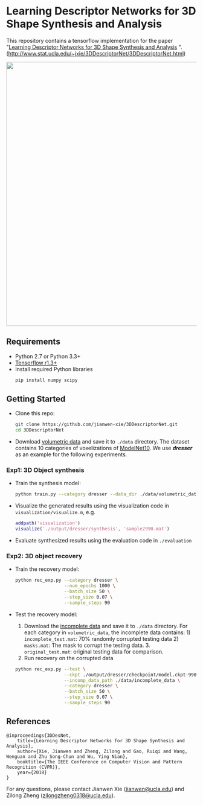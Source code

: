 # Learning Descriptor Networks for 3D Shape Synthesis and Analysis

This repository contains a tensorflow implementation for the paper "[Learning Descriptor Networks for 3D Shape Synthesis and Analysis](http://www.stat.ucla.edu/~jxie/3DDescriptorNet/3DDescriptorNet_file/doc/3DDescriptorNet.pdf)
". (http://www.stat.ucla.edu/~jxie/3DDescriptorNet/3DDescriptorNet.html)

<p align="center"><img src="http://www.stat.ucla.edu/~jxie/3DDescriptorNet/files/syn.jpg" width="700px"/></p>

## Requirements
- Python 2.7 or Python 3.3+
- [Tensorflow r1.3+](https://www.tensorflow.org/install/)
- Install required Python libraries
    ```bash
    pip install numpy scipy
    ```

## Getting Started

- Clone this repo:
    ```bash
    git clone https://github.com/jianwen-xie/3DDescriptorNet.git
    cd 3DDescriptorNet
    ```

- Download [volumetric data](https://drive.google.com/file/d/1fwYcL9KMWW1aX3r6hPCGC7VYpF5BzHjS/view?usp=sharing) and save it to `./data` directory. 
The dataset contains 10 categories of voxelizations of [ModelNet10](http://3dshapenets.cs.princeton.edu/ModelNet10.zip). We use ***dresser*** as an example for the following experiments.

### Exp1: 3D Object synthesis

- Train the synthesis model:
    ```bash
    python train.py --category dresser --data_dir ./data/volumetric_data/ModelNet10 --output_dir ./output
    ```

- Visualize the generated results using the visualization code in `visualization/visualize.m`, e.g.
    ```MATLAB
    addpath('visualization')
    visualize('./output/dresser/synthesis', 'sample2990.mat')
    ```

- Evaluate synthesized results using the evaluation code in `./evaluation`

### Exp2: 3D object recovery

- Train the recovery model:
    ```bash
    python rec_exp.py --category dresser \
                      --num_epochs 1000 \
                      --batch_size 50 \
                      --step_size 0.07 \
                      --sample_steps 90 
    ```

- Test the recovery model:
    1. Download the [incomplete data](https://drive.google.com/file/d/1Q-tapylbCcS-i7IWPKNaPG9c4hLfi7I_/view?usp=sharing) and save it to `./data` directory. For each category in `volumetric_data`, the 
    incomplete data contains: 1) `incomplete_test.mat`: 70\% randomly corrupted testing data 2) `masks.mat`: The mask to corrupt the testing data. 3. `original_test.mat`: original testing data for comparison.
    2. Run recovery on the corrupted data
    ```bash
    python rec_exp.py --test \
                      --ckpt ./output/dresser/checkpoint/model.ckpt-990 \
                      --incomp_data_path ./data/incomplete_data \
                      --category dresser \
                      --batch_size 50 \
                      --step_size 0.07 \
                      --sample_steps 90 
    ```


## References
    @inproceedings{3DDesNet,
        title={Learning Descriptor Networks for 3D Shape Synthesis and Analysis},
        author={Xie, Jianwen and Zheng, Zilong and Gao, Ruiqi and Wang, Wenguan and Zhu Song-Chun and Wu, Ying Nian},
        booktitle={The IEEE Conference on Computer Vision and Pattern Recognition (CVPR)},
        year={2018}
    }
For any questions, please contact Jianwen Xie (jianwen@ucla.edu) and Zilong Zheng (zilongzheng0318@ucla.edu).
